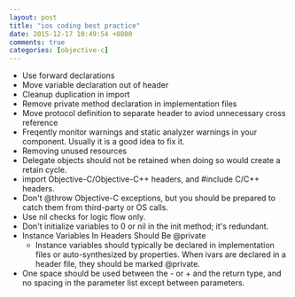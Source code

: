 ```yaml
---
layout: post
title: "ios coding best practice"
date: 2015-12-17 10:49:54 +0800
comments: true
categories: [objective-c]
---
```


<!-- more -->

* Use forward declarations
* Move variable declaration out of header
* Cleanup duplication in import
* Remove private method declaration in implementation files
* Move protocol definition to separate header to aviod unnecessary cross reference
* Freqently monitor warnings and static analyzer warnings in your component. Usually it is a good idea to fix it.
* Removing unused resources
* Delegate objects should not be retained when doing so would create a retain cycle.
* import Objective-C/Objective-C++ headers, and #include C/C++ headers.
* Don't @throw Objective-C exceptions, but you should be prepared to catch them from third-party or OS calls.
* Use nil checks for logic flow only.
* Don't initialize variables to 0 or nil in the init method; it's redundant.
* Instance Variables In Headers Should Be @private
    * Instance variables should typically be declared in implementation files or auto-synthesized by properties. When ivars are declared in a header file, they should be marked @private.
* One space should be used between the - or + and the return type, and no spacing in the parameter list except between parameters.
